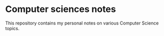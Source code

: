 # Computer sciences notes

This repository contains my personal notes on various Computer Science topics.

